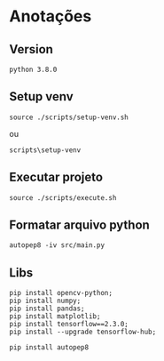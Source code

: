 # Anotações

## Version
```
python 3.8.0
```

## Setup venv

```
source ./scripts/setup-venv.sh
```

ou

```
scripts\setup-venv
```

## Executar projeto

```
source ./scripts/execute.sh
```

## Formatar arquivo python
```
autopep8 -iv src/main.py
```

## Libs
```
pip install opencv-python;
pip install numpy;
pip install pandas;
pip install matplotlib;
pip install tensorflow==2.3.0;
pip install --upgrade tensorflow-hub;

pip install autopep8
```
